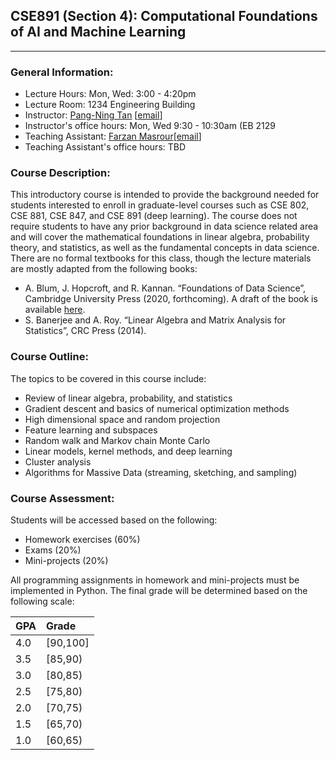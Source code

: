 ## CSE891 (Section 4): Computational Foundations of AI and Machine Learning
---

### General Information:

- Lecture Hours: Mon, Wed: 3:00 - 4:20pm
- Lecture Room: 1234 Engineering Building
- Instructor: [Pang-Ning Tan](http://www.cse.msu.edu/~ptan) [[email](mailto:ptan@msu.edu)]
- Instructor's office hours: Mon, Wed 9:30 - 10:30am (EB 2129
- Teaching Assistant: [Farzan Masrour](http://www.cse.msu.edu/~masrours)[[email](mailto:masrours@msu.edu)]
- Teaching Assistant's office hours: TBD

### Course Description: 
This introductory course is intended to provide the background needed for students interested to enroll in graduate-level courses such as CSE 802, CSE 881, CSE 847, and CSE 891 (deep learning). The course does not require students to have any prior background in data science related area and will cover the mathematical foundations in linear algebra, probability theory, and statistics, as well as the fundamental concepts in data science. There are no formal textbooks for this class, though the lecture materials are mostly adapted from the following books:
- A. Blum, J. Hopcroft, and R. Kannan. “Foundations of Data Science”, Cambridge University Press (2020, forthcoming). A draft of the book is available [here](https://www.cs.cornell.edu/jeh/book.pdf).
- S. Banerjee and A. Roy. “Linear Algebra and Matrix Analysis for Statistics”, CRC Press (2014).

### Course Outline: 
The topics to be covered in this course include:
- Review of linear algebra, probability, and statistics
- Gradient descent and basics of numerical optimization methods
- High dimensional space and random projection
- Feature learning and subspaces
- Random walk and Markov chain Monte Carlo
- Linear models, kernel methods, and deep learning
- Cluster analysis
- Algorithms for Massive Data (streaming, sketching, and sampling)

### Course Assessment:
Students will be accessed based on the following:
- Homework exercises (60%)
- Exams (20%)
- Mini-projects (20%)

All programming assignments in homework and mini-projects must be implemented in Python. The final grade will be determined based on the following scale:

| GPA |   Grade  |
|-----|:---------|
| 4.0 | [90,100] |
| 3.5 | [85,90)  |
| 3.0 | [80,85)  |
| 2.5 | [75,80)  |
| 2.0 | [70,75)  |
| 1.5 | [65,70)  |
| 1.0 | [60,65)  |
